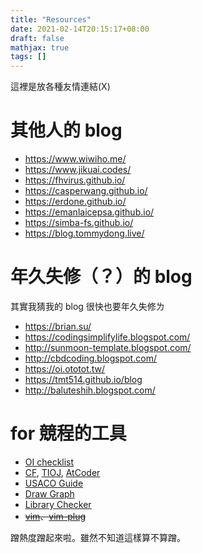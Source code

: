 ```yaml
---
title: "Resources"
date: 2021-02-14T20:15:17+08:00
draft: false
mathjax: true
tags: []
---
```


這裡是放各種友情連結(X)

# 其他人的 blog
- https://www.wiwiho.me/
- https://www.jikuai.codes/
- https://fhvirus.github.io/
- https://casperwang.github.io/
- https://erdone.github.io/
- https://emanlaicepsa.github.io/
- https://simba-fs.github.io/
- https://blog.tommydong.live/

# 年久失修（？）的 blog
其實我猜我的 blog 很快也要年久失修ㄌ

- https://brian.su/
- https://codingsimplifylife.blogspot.com/
- http://sunmoon-template.blogspot.com/
- http://cbdcoding.blogspot.com/
- https://oi.ototot.tw/
- https://tmt514.github.io/blog
- http://baluteshih.blogspot.com/

# for 競程的工具
- [OI checklist](https://oichecklist.pythonanywhere.com/)
- [CF](https://codeforces.com/), [TIOJ](https://tioj.ck.tp.edu.tw/), [AtCoder](https://atcoder.jp/)
- [USACO Guide](https://usaco.guide/)
- [Draw Graph](https://domen111.github.io/Draw-Graph/)
- [Library Checker](https://judge.yosupo.jp/)
- ~~[vim](https://www.vim.org/download.php)、[vim-plug](https://github.com/junegunn/vim-plug)~~

蹭熱度蹭起來啦。雖然不知道這樣算不算蹭。
